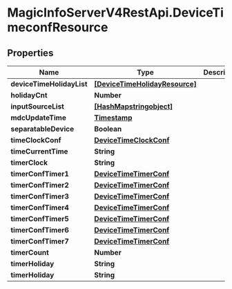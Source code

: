 # MagicInfoServerV4RestApi.DeviceTimeconfResource

## Properties
Name | Type | Description | Notes
------------ | ------------- | ------------- | -------------
**deviceTimeHolidayList** | [**[DeviceTimeHolidayResource]**](DeviceTimeHolidayResource.md) |  | [optional] 
**holidayCnt** | **Number** |  | [optional] 
**inputSourceList** | [**[HashMapstringobject]**](HashMapstringobject.md) |  | [optional] 
**mdcUpdateTime** | [**Timestamp**](Timestamp.md) |  | [optional] 
**separatableDevice** | **Boolean** |  | [optional] 
**timeClockConf** | [**DeviceTimeClockConf**](DeviceTimeClockConf.md) |  | [optional] 
**timeCurrentTime** | **String** |  | [optional] 
**timerClock** | **String** |  | [optional] 
**timerConfTimer1** | [**DeviceTimeTimerConf**](DeviceTimeTimerConf.md) |  | [optional] 
**timerConfTimer2** | [**DeviceTimeTimerConf**](DeviceTimeTimerConf.md) |  | [optional] 
**timerConfTimer3** | [**DeviceTimeTimerConf**](DeviceTimeTimerConf.md) |  | [optional] 
**timerConfTimer4** | [**DeviceTimeTimerConf**](DeviceTimeTimerConf.md) |  | [optional] 
**timerConfTimer5** | [**DeviceTimeTimerConf**](DeviceTimeTimerConf.md) |  | [optional] 
**timerConfTimer6** | [**DeviceTimeTimerConf**](DeviceTimeTimerConf.md) |  | [optional] 
**timerConfTimer7** | [**DeviceTimeTimerConf**](DeviceTimeTimerConf.md) |  | [optional] 
**timerCount** | **Number** |  | [optional] 
**timerHoliday** | **String** |  | [optional] 
**timerHoliday** | **String** |  | [optional] 



